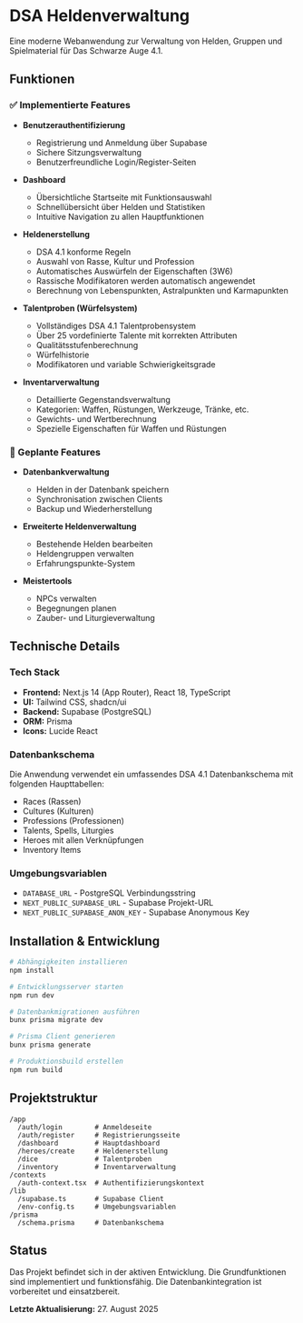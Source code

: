 # DSA Heldenverwaltung

Eine moderne Webanwendung zur Verwaltung von Helden, Gruppen und Spielmaterial für Das Schwarze Auge 4.1.

## Funktionen

### ✅ Implementierte Features

- **Benutzerauthentifizierung**
  - Registrierung und Anmeldung über Supabase
  - Sichere Sitzungsverwaltung
  - Benutzerfreundliche Login/Register-Seiten

- **Dashboard**
  - Übersichtliche Startseite mit Funktionsauswahl
  - Schnellübersicht über Helden und Statistiken
  - Intuitive Navigation zu allen Hauptfunktionen

- **Heldenerstellung**
  - DSA 4.1 konforme Regeln
  - Auswahl von Rasse, Kultur und Profession
  - Automatisches Auswürfeln der Eigenschaften (3W6)
  - Rassische Modifikatoren werden automatisch angewendet
  - Berechnung von Lebenspunkten, Astralpunkten und Karmapunkten

- **Talentproben (Würfelsystem)**
  - Vollständiges DSA 4.1 Talentprobensystem
  - Über 25 vordefinierte Talente mit korrekten Attributen
  - Qualitätsstufenberechnung
  - Würfelhistorie
  - Modifikatoren und variable Schwierigkeitsgrade

- **Inventarverwaltung**
  - Detaillierte Gegenstandsverwaltung
  - Kategorien: Waffen, Rüstungen, Werkzeuge, Tränke, etc.
  - Gewichts- und Wertberechnung
  - Spezielle Eigenschaften für Waffen und Rüstungen

### 🚧 Geplante Features

- **Datenbankverwaltung**
  - Helden in der Datenbank speichern
  - Synchronisation zwischen Clients
  - Backup und Wiederherstellung

- **Erweiterte Heldenverwaltung**
  - Bestehende Helden bearbeiten
  - Heldengruppen verwalten
  - Erfahrungspunkte-System

- **Meistertools**
  - NPCs verwalten
  - Begegnungen planen
  - Zauber- und Liturgieverwaltung

## Technische Details

### Tech Stack
- **Frontend:** Next.js 14 (App Router), React 18, TypeScript
- **UI:** Tailwind CSS, shadcn/ui
- **Backend:** Supabase (PostgreSQL)
- **ORM:** Prisma
- **Icons:** Lucide React

### Datenbankschema
Die Anwendung verwendet ein umfassendes DSA 4.1 Datenbankschema mit folgenden Haupttabellen:
- Races (Rassen)
- Cultures (Kulturen)
- Professions (Professionen)
- Talents, Spells, Liturgies
- Heroes mit allen Verknüpfungen
- Inventory Items

### Umgebungsvariablen
- `DATABASE_URL` - PostgreSQL Verbindungsstring
- `NEXT_PUBLIC_SUPABASE_URL` - Supabase Projekt-URL
- `NEXT_PUBLIC_SUPABASE_ANON_KEY` - Supabase Anonymous Key

## Installation & Entwicklung

```bash
# Abhängigkeiten installieren
npm install

# Entwicklungsserver starten
npm run dev

# Datenbankmigrationen ausführen
bunx prisma migrate dev

# Prisma Client generieren
bunx prisma generate

# Produktionsbuild erstellen
npm run build
```

## Projektstruktur

```
/app
  /auth/login        # Anmeldeseite
  /auth/register     # Registrierungsseite
  /dashboard         # Hauptdashboard
  /heroes/create     # Heldenerstellung
  /dice              # Talentproben
  /inventory         # Inventarverwaltung
/contexts
  /auth-context.tsx  # Authentifizierungskontext
/lib
  /supabase.ts       # Supabase Client
  /env-config.ts     # Umgebungsvariablen
/prisma
  /schema.prisma     # Datenbankschema
```

## Status

Das Projekt befindet sich in der aktiven Entwicklung. Die Grundfunktionen sind implementiert und funktionsfähig. Die Datenbankintegration ist vorbereitet und einsatzbereit.

**Letzte Aktualisierung:** 27. August 2025